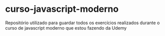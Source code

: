 # curso-javascript-moderno
Repositório utilizado para guardar todos os exercícios realizados durante o curso de javascript moderno que estou fazendo da Udemy
